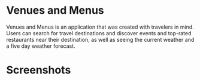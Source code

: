 <h1>Venues and Menus</h1>
Venues and Menus is an application that was created with travelers in mind. Users can search for travel destinations and discover events and top-rated restaurants near their destination, as well as seeing the current weather and a five day weather forecast.
<h1>Screenshots</h1>

